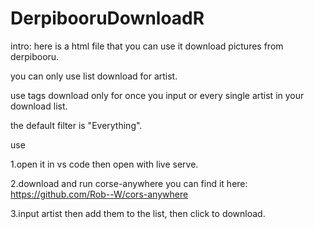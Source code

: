 # DerpibooruDownloadR
intro:
here is a html file that you can use it download pictures from derpibooru.

you can only use list download for artist.

use tags download only for once you input or every single artist in your download list.

the default filter is "Everything".

use

1.open it in vs code then open with live serve.

2.download and run corse-anywhere
you can find it here: https://github.com/Rob--W/cors-anywhere

3.input artist then add them to the list, then click to download.
